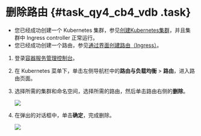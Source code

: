 # 删除路由 {#task_qy4_cb4_vdb .task}

-   您已经成功创建一个 Kubernetes 集群，参见[创建Kubernetes集群](intl.zh-CN/用户指南/Kubernetes集群/集群管理/创建Kubernetes集群.md#)，并且集群中 Ingress controller 正常运行。
-   您已经成功创建一个路由，参见[通过界面创建路由（Ingress）](intl.zh-CN/用户指南/Kubernetes集群/网络管理/通过界面创建路由（Ingress）.md#)。

1.  登录[容器服务管理控制台](https://cs.console.aliyun.com)。
2.  在 Kubernetes 菜单下，单击左侧导航栏中的**路由与负载均衡** \> **路由**，进入路由页面。
3.  选择所需的集群和命名空间，选择所需的路由，然后单击路由右侧的**删除**。 

    ![](http://static-aliyun-doc.oss-cn-hangzhou.aliyuncs.com/assets/img/16685/156047896910804_zh-CN.png)

4.  在弹出的对话框中，单击**确定**，完成删除。 

    ![](http://static-aliyun-doc.oss-cn-hangzhou.aliyuncs.com/assets/img/16685/156047896910805_zh-CN.png)


